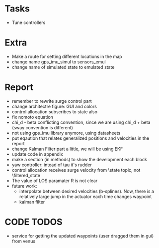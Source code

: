 
# Tasks

- Tune controllers

# Extra

- Make a route for setting different locations in the map
- change name gps_imu_simul to sensors_emul
- change name of simulated state to emulated state

# Report

- remember to rewrite surge control part
- change architectre figure: GUI and colors 
- control allocation subscribes to state also
- fix nomoto equation
- chi_d - beta conflicting convention, since we are using chi_d + beta (sway  convention is different)
- not using gps_imu library anymore, using datasheets
- put eqaution that relates generalized positions and velocities in the report
- change Kalman Filter part a little, we will be using EKF
- update code in appendix
- make a section (in methods) to show the development each block
- yaw controller: intead of tau it's rudder 
- control allocation receives surge velocity from \state topic, not \filtered_state
- The value of LOS paramater R is not clear
- future work: 
  - interpolate between desired velocities (b-splines). Now, there is a relatively large jump in the actuator each time changes waypoint
  - kalman filter

# CODE TODOS

- service for getting the updated waypoints (user dragged them in gui) from venus
